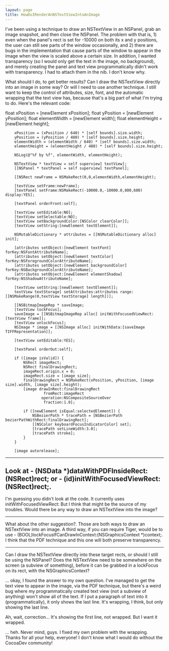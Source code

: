 ```yaml
---
layout: page
title: HowDoIRenderAnNSTextViewIntoAnImage
---
```


I've been using a technique to draw an NSTextView in an NSPanel, grab an image snapshot, and then close the NSPanel. The problem with that is, 1) even when the panel's rect is set for -10000 on both its x and y positions, the user can still see parts of the window occasionally, and 2) there are bugs in the implementation that cause parts of the window to appear in the image when the view is scaled above a certain size.
In addition, I wanted transparency (so I would only get the text in the image, no background), and merely creating the panel and text view programmatically didn't work with transparency. I had to attach them in the nib. I don't know why.

What should I do, to get better results? Can I draw the NSTextView directly into an image in some way? Or will I need to use another technique. I still want to keep the control of attributes, size, font, and the automatic wrapping that the text view has, because that's a big part of what I'm trying to do. Here's the relevant code:

    

float xPosition = [newElement xPosition];
		float yPosition = [newElement yPosition];
		float elementWidth = [newElement width];
		float elementHeight = [newElement height];
		
		xPosition = (xPosition / 640) * [self bounds].size.width;
		yPosition = (yPosition / 480) * [self bounds].size.height;
		elementWidth = (elementWidth / 640) * [self bounds].size.width;
		elementHeight = (elementHeight / 480) * [self bounds].size.height;
		
		NSLog(@"%f by %f", elementWidth, elementHeight);
		
		NSTextView * textView = self superview] textView];
		[[NSPanel * textPanel = self superview] textPanel];
		
		[[NSRect newFrame = NSMakeRect(0,0,elementWidth,elementHeight);
		
		[textView setFrame:newFrame];
		[textPanel setFrame:NSMakeRect(-10000.0,-10000.0,800,600) display:YES];

		[textPanel orderFront:self];
		
		[textView setEditable:NO];
		[textView setSelectable:NO];
		[textView setBackgroundColor:[NSColor clearColor]];
		[textView setString:[newElement textElement]];
		
		NSMutableDictionary * attributes = [[NSMutableDictionary alloc] init];

		[attributes setObject:[newElement textFont] forKey:NSFontAttributeName];
		[attributes setObject:[newElement textColor] forKey:NSForegroundColorAttributeName];
		[attributes setObject:[newElement backgroundColor] forKey:NSBackgroundColorAttributeName];
		[attributes setObject:[newElement elementShadow] forKey:NSShadowAttributeName];
		
		[textView setString:[newElement textElement]];
		textView textStorage] setAttributes:attributes range:[[NSMakeRange(0,textView textStorage] length])];
		
		[[NSBitmapImageRep * saveImage;
		[textView lockFocus];
		saveImage = [[NSBitmapImageRep alloc] initWithFocusedViewRect:[textView frame]];
		[textView unlockFocus];
		NSImage * image = [[NSImage alloc] initWithData:[saveImage TIFFRepresentation]];

		[textView setEditable:YES];
		
		[textPanel orderOut:self];
		
		if ([image isValid]) {
			NSRect imageRect;
			NSRect finalDrawingRect;
			imageRect.origin.x = 0;
			imageRect.size = [image size];
			finalDrawingRect = NSMakeRect(xPosition, yPosition, [image size].width, [image size].height);
			[image drawInRect:finalDrawingRect
					 fromRect:imageRect
					operation:NSCompositeSourceOver
					 fraction:1.0];
			
			if ([newElement isEqual:selectedElement]) {
				NSBezierPath * tracePath = [NSBezierPath bezierPathWithRect:finalDrawingRect];
				[[NSColor keyboardFocusIndicatorColor] set];
				[tracePath setLineWidth:3.0];
				[tracePath stroke];
			}
		}
		
		[image autorelease];



----
Look at     - (NSData *)dataWithPDFInsideRect:(NSRect)rect; or     - (id)initWithFocusedViewRect:(NSRect)rect;.
----

I'm guessing you didn't look at the code. It currently uses initWithFocusedViewRect:
But I think that might be the source of my troubles. Would there be any way to draw an NSTextView into the image?

----
What about the other suggestion?. Those are both ways to draw an NSTextView into an image. A third way, if you can require Tiger, would be to use     - (BOOL)lockFocusIfCanDrawInContext:(NSGraphicsContext *)context;. I think that the PDF technique and this one will both preserve transparency.

----

Can I draw the NSTextView directly into these target rects,  or should I still be using the NSPanel? Does the NSTextView need to be somewhere on the screen (a subview of something), before it can be grabbed in a lockFocus on its rect, with the NSGraphicsContext?

... okay, I found the answer to my own question. I've managed to get the text view to appear in the image, via the PDF technique, but there's a weird bug where my programmatically created text view (not a subview of anything) won't show all of the text. If I put a paragraph of text into it (programmatically), it only shows the last line. It's wrapping, I think, but only showing the last line.

Ah, wait, correction... It's showing the first line, not wrapped. But I want it wrapped.

... heh. Never mind, guys. I fixed my own problem with the wrapping. Thanks for all your help, everyone! I don't know what I would do without the CocoaDev community!


